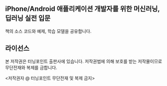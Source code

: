 ## iPhone/Android 애플리케이션 개발자를 위한 머신러닝, 딥러닝 실전 입문
책의 소스 코드와 예제, 학습 모델을 공유합니다.

## 라이선스

본 저작권은 터닝포인트 출판사에 있습니다. 저작권법에 의해 보호를 받는 저작물이므로 무단전재와 복제를 금합니다.

<저작권자 @ 터닝포인트 무단전재 및 복제 금지>
